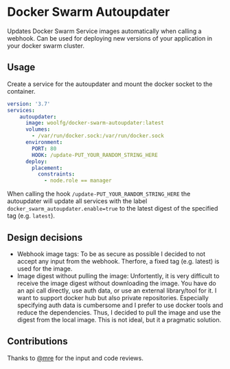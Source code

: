 # Docker Swarm Autoupdater

Updates Docker Swarm Service images automatically when calling a webhook.
Can be used for deploying new versions of your application in your docker swarm cluster.

## Usage

Create a service for the autoupdater and mount the docker socket to the container.

```yaml
version: '3.7'
services:
    autoupdater:
      image: woolfg/docker-swarm-autoupdater:latest
      volumes:
        - /var/run/docker.sock:/var/run/docker.sock
      environment:
        PORT: 80
        HOOK: /update-PUT_YOUR_RANDOM_STRING_HERE
      deploy:
        placement:
          constraints:
            - node.role == manager
```

When calling the hook `/update-PUT_YOUR_RANDOM_STRING_HERE` the autoupdater will update all services
with the label `docker_swarm_autoupdater.enable=true` to the latest digest of the specified tag (e.g. `latest`).
## Design decisions

- Webhook image tags: To be as secure as possible I decided to not accept any input from the webhook. Therfore, a fixed tag (e.g. latest) is used for the image.
- Image digest without pulling the image: Unfortently, it is very difficult to receive the image digest without downloading the image. You have do an api call directly, use auth data, or use an external library/tool for it. I want to support docker hub but also private repositories. Especially specifying auth data is cumbersome and I prefer to use docker tools and reduce the dependencies. Thus, I decided to pull the image and use the digest from the local image. This is not ideal, but it a pragmatic solution.

## Contributions

Thanks to [@mre](https://github.com/mre) for the input and code reviews.
